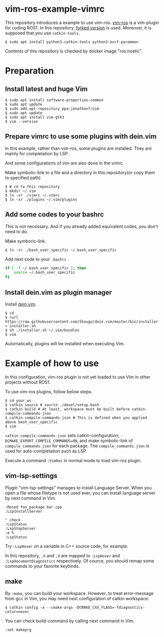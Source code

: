 vim-ros-example-vimrc
====

This repository introduces a example to use vim-ros.
[vim-ros](https://github.com/taketwo/vim-ros) is a vim-plugin for coding ROS1.
In this repository, [forked version](https://github.com/Shuhei-YOSHIDA/vim-ros) is used.
Moreover, it is supposed that you use `catkin-tools`.

```terminal
$ sudo apt install python3-catkin-tools python3-osrf-pycommon
```

Contents of this repository is checked by docker image "ros:noetic".

# Preparation

## Install latest and huge Vim
```terminal
$ sudo apt install software-properties-common
$ sudo apt update
$ sudo add-apt-repository ppa:jonathonf/vim
$ sudo apt update
$ sudo apt install vim-gtk3
$ vim --version
```

## Prepare vimrc to use some plugins with dein.vim
In this example, rather than vim-ros, some plugins are installed.
They are mainly for completation by LSP.

And some configurations of vim are also done in the vimrc.

Make symbolic-link to a file and a directory in this repository(or copy them to specified path)
```terminal
$ # cd to this repository
$ mkdir ~/.vim
$ ln -sr ./vimrc ~/.vimrc
$ ln -sr ./plugins ~/.vim/plugins
```

## Add some codes to your bashrc
This is not necessary. And if you already added equivalent codes, you don't need to do.

Make symboric-link.
```terminal
$ ln -sr ./bash_user_specific ~/.bash_user_specific
```

Add next code to your `.bashrc`
```bash
if [ -f ~/.bash_user_specific ]; then
    source ~/.bash_user_specific
fi
```

## Install dein.vim as plugin manager
Install [dein.vim](https://github.com/Shougo/dein.vim).

```terminal
$ cd
$ curl https://raw.githubusercontent.com/Shougo/dein.vim/master/bin/installer.sh > installer.sh
$ sh ./installer.sh ~/.vim/bundles
$ vim
```

Automatically, plugins will be installed when executing Vim.

# Example of how to use
In this configuration, vim-ros plugin is not yet loaded to use Vim in other projects without ROS1.

To use vim-ros plugins, follow below steps.
```terminal
$ cd your_ws
$ catkin source # source ./devel/setup.bash
$ catkin build # At least, workspace must be built before catkin-compile-commands-json
$ catkin-compile-commands-json # This is defined when you applied above bash_user_specific
$ vim
```
`catkin-compile-commands-json` sets catkin-configuration; `-DCMAKE_EXPORT_COMPILE_COMMANDS=ON`,
and make symbolic-link of `compile_commands.json` for each package.
The `compile_commands.json` is used for auto-completation such as LSP.

Execute a command `:VimRos` in normal mode to load vim-ros plugin.

## vim-lsp-settings
Plugin "vim-lsp-settings" manages to install Language Server.
When you open a file whose filetype is not used ever, you can install language server by next command in Vim.
```vim
:Rosed foo_package bar.cpp
:LspInstallServer

" check
:LspStatus
:LspStopServer
:e %
:LspStatus
```

Try `:LspHover` on a variable in C++ source code, for example.

In this repository, `,h` and `,d` are mapped to `:LspHover` and `:LspDocumentDiagnostics` respectively.
Of cource, you should remap some commands to your favorite keybinds.

## make
By `:make`, you can build your workspace.
However, to treat error-message from gcc in Vim, you may need next configuration of catkin workspace.

```terminal
$ catkin config -a --cmake-args -DCMAKE_CXX_FLAGS=-fdiagnostics-color=never
```

You can check build-command by calling next command in Vim.
```vim
:set makeprg
```

